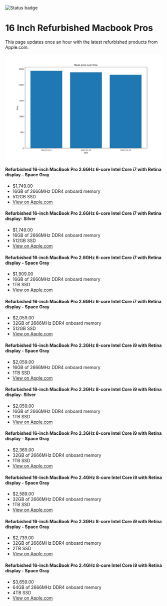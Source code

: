 


![Status badge](https://github.com/seanbehan/apple-intel-refurbs/actions/workflows/python-app.yml/badge.svg)


# 16 Inch Refurbished Macbook Pros

This page updates once an hour with the latest refurbished products from Apple.com. 

![Prices over time](prices.jpg?raw=true "Prices")


#### Refurbished 16-inch MacBook Pro 2.6GHz 6-core Intel Core i7 with Retina display - Space Gray
- $1,749.00
- 16GB of 2666MHz DDR4 onboard memory
- 512GB SSD
- [View on Apple.com](https://apple.com/shop/product/FVVJ2LL/A/refurbished-16-inch-macbook-pro-26ghz-6-core-intel-core-i7-with-retina-display-space-gray?fnode=6e8fec199765de98f64ab3fde23a2a77a4c9b48f5e386eb42854cbe704d6e0dc467a0fe0f07cea532ba7de62d4c276ef2ef31f93d651e719ebe992b13680ae31ffff0d90b2df7e4a4804263a4e697b2d)
    
#### Refurbished 16-inch MacBook Pro 2.6GHz 6-core Intel Core i7 with Retina display- Silver
- $1,749.00
- 16GB of 2666MHz DDR4 onboard memory
- 512GB SSD
- [View on Apple.com](https://apple.com/shop/product/FVVL2LL/A/refurbished-16-inch-macbook-pro-26ghz-6-core-intel-core-i7-with-retina-display-silver?fnode=6e8fec199765de98f64ab3fde23a2a77a4c9b48f5e386eb42854cbe704d6e0dc467a0fe0f07cea532ba7de62d4c276ef2ef31f93d651e719ebe992b13680ae31ffff0d90b2df7e4a4804263a4e697b2d)
    
#### Refurbished 16-inch MacBook Pro 2.6GHz 6-core Intel Core i7 with Retina display - Space Gray
- $1,909.00
- 16GB of 2666MHz DDR4 onboard memory
- 1TB SSD
- [View on Apple.com](https://apple.com/shop/product/G0XZ0LL/A/refurbished-16-inch-macbook-pro-26ghz-6-core-intel-core-i7-with-retina-display-space-gray?fnode=6e8fec199765de98f64ab3fde23a2a77a4c9b48f5e386eb42854cbe704d6e0dc467a0fe0f07cea532ba7de62d4c276ef2ef31f93d651e719ebe992b13680ae31ffff0d90b2df7e4a4804263a4e697b2d)
    
#### Refurbished 16-inch MacBook Pro 2.6GHz 6-core Intel Core i7 with Retina display - Space Gray
- $2,059.00
- 32GB of 2666MHz DDR4 onboard memory
- 512GB SSD
- [View on Apple.com](https://apple.com/shop/product/G0XZ9LL/A/refurbished-16-inch-macbook-pro-26ghz-6-core-intel-core-i7-with-retina-display-space-gray?fnode=6e8fec199765de98f64ab3fde23a2a77a4c9b48f5e386eb42854cbe704d6e0dc467a0fe0f07cea532ba7de62d4c276ef2ef31f93d651e719ebe992b13680ae31ffff0d90b2df7e4a4804263a4e697b2d)
    
#### Refurbished 16-inch MacBook Pro 2.3GHz 8-core Intel Core i9 with Retina display - Space Gray
- $2,059.00
- 16GB of 2666MHz DDR4 onboard memory
- 1TB SSD
- [View on Apple.com](https://apple.com/shop/product/FVVK2LL/A/refurbished-16-inch-macbook-pro-23ghz-8-core-intel-core-i9-with-retina-display-space-gray?fnode=6e8fec199765de98f64ab3fde23a2a77a4c9b48f5e386eb42854cbe704d6e0dc467a0fe0f07cea532ba7de62d4c276ef2ef31f93d651e719ebe992b13680ae31ffff0d90b2df7e4a4804263a4e697b2d)
    
#### Refurbished 16-inch MacBook Pro 2.3GHz 8-core Intel Core i9 with Retina display- Silver
- $2,059.00
- 16GB of 2666MHz DDR4 onboard memory
- 1TB SSD
- [View on Apple.com](https://apple.com/shop/product/FVVM2LL/A/refurbished-16-inch-macbook-pro-23ghz-8-core-intel-core-i9-with-retina-display-silver?fnode=6e8fec199765de98f64ab3fde23a2a77a4c9b48f5e386eb42854cbe704d6e0dc467a0fe0f07cea532ba7de62d4c276ef2ef31f93d651e719ebe992b13680ae31ffff0d90b2df7e4a4804263a4e697b2d)
    
#### Refurbished 16-inch MacBook Pro 2.3GHz 8-core Intel Core i9 with Retina display - Space Gray
- $2,369.00
- 32GB of 2666MHz DDR4 onboard memory
- 1TB SSD
- [View on Apple.com](https://apple.com/shop/product/G0Y07LL/A/refurbished-16-inch-macbook-pro-23ghz-8-core-intel-core-i9-with-retina-display-space-gray?fnode=6e8fec199765de98f64ab3fde23a2a77a4c9b48f5e386eb42854cbe704d6e0dc467a0fe0f07cea532ba7de62d4c276ef2ef31f93d651e719ebe992b13680ae31ffff0d90b2df7e4a4804263a4e697b2d)
    
#### Refurbished 16-inch MacBook Pro 2.4GHz 8-core Intel Core i9 with Retina display - Space Gray
- $2,589.00
- 32GB of 2666MHz DDR4 onboard memory
- 1TB SSD
- [View on Apple.com](https://apple.com/shop/product/G0ZN1LL/A/refurbished-16-inch-macbook-pro-24ghz-8-core-intel-core-i9-with-retina-display-space-gray?fnode=6e8fec199765de98f64ab3fde23a2a77a4c9b48f5e386eb42854cbe704d6e0dc467a0fe0f07cea532ba7de62d4c276ef2ef31f93d651e719ebe992b13680ae31ffff0d90b2df7e4a4804263a4e697b2d)
    
#### Refurbished 16-inch MacBook Pro 2.3GHz 8-core Intel Core i9 with Retina display - Space Gray
- $2,739.00
- 32GB of 2666MHz DDR4 onboard memory
- 2TB SSD
- [View on Apple.com](https://apple.com/shop/product/G0Y0CLL/A/refurbished-16-inch-macbook-pro-23ghz-8-core-intel-core-i9-with-retina-display-space-gray?fnode=6e8fec199765de98f64ab3fde23a2a77a4c9b48f5e386eb42854cbe704d6e0dc467a0fe0f07cea532ba7de62d4c276ef2ef31f93d651e719ebe992b13680ae31ffff0d90b2df7e4a4804263a4e697b2d)
    
#### Refurbished 16-inch MacBook Pro 2.4GHz 8-core Intel Core i9 with Retina display - Space Gray
- $3,659.00
- 64GB of 2666MHz DDR4 onboard memory
- 4TB SSD
- [View on Apple.com](https://apple.com/shop/product/G0ZNBLL/A/refurbished-16-inch-macbook-pro-24ghz-8-core-intel-core-i9-with-retina-display-space-gray?fnode=6e8fec199765de98f64ab3fde23a2a77a4c9b48f5e386eb42854cbe704d6e0dc467a0fe0f07cea532ba7de62d4c276ef2ef31f93d651e719ebe992b13680ae31ffff0d90b2df7e4a4804263a4e697b2d)
    